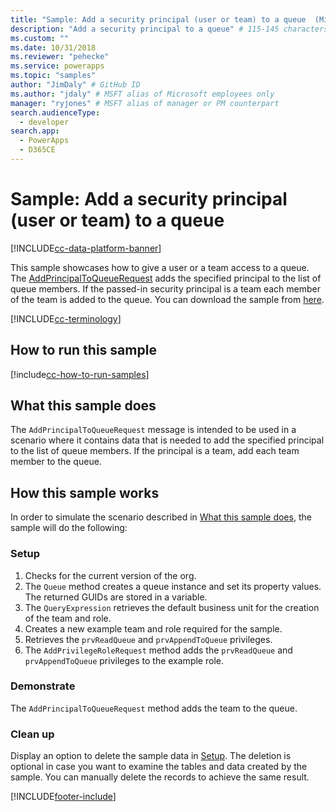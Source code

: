 ```yaml
---
title: "Sample: Add a security principal (user or team) to a queue  (Microsoft Dataverse) | Microsoft Docs" # Intent and product brand in a unique string of 43-59 chars including spaces
description: "Add a security principal to a queue" # 115-145 characters including spaces. This abstract displays in the search result.
ms.custom: ""
ms.date: 10/31/2018
ms.reviewer: "pehecke"
ms.service: powerapps
ms.topic: "samples"
author: "JimDaly" # GitHub ID
ms.author: "jdaly" # MSFT alias of Microsoft employees only
manager: "ryjones" # MSFT alias of manager or PM counterpart
search.audienceType: 
  - developer
search.app: 
  - PowerApps
  - D365CE
---
```

# Sample: Add a security principal (user or team) to a queue 

[!INCLUDE[cc-data-platform-banner](../../../../includes/cc-data-platform-banner.md)]

This sample showcases how to give a user or a team access to a queue. The [AddPrincipalToQueueRequest](/dotnet/api/microsoft.crm.sdk.messages.addprincipaltoqueuerequest?view=dynamics-general-ce-9) adds the specified principal to the list of queue members. If the passed-in security principal is a team each member of the team is added to the queue. You can download the sample from [here](https://github.com/Microsoft/PowerApps-Samples/tree/master/cds/orgsvc/C%23/AddSecurityPrincipalToQueue).

[!INCLUDE[cc-terminology](includes/cc-terminology.md)]

## How to run this sample

[!include[cc-how-to-run-samples](../../includes/cc-how-to-run-samples.md)]

## What this sample does

The `AddPrincipalToQueueRequest` message is intended to be used in a scenario where it contains data that is needed to add the specified principal to the list of queue members. If the principal is a team, add each team member to the queue.

## How this sample works

In order to simulate the scenario described in [What this sample does](#what-this-sample-does), the sample will do the following:

### Setup

1. Checks for the current version of the org.
2. The `Queue` method creates a queue instance and set its property values. The returned GUIDs are stored in a variable.
3. The `QueryExpression` retrieves the default business unit for the creation of the team and role.
4. Creates a new example team and role required for the sample.
5. Retrieves the `prvReadQueue` and `prvAppendToQueue` privileges.
6. The `AddPrivilegeRoleRequest` method adds the `prvReadQueue` and `prvAppendToQueue` privileges to the example role.

### Demonstrate

The `AddPrincipalToQueueRequest` method adds the team to the queue.

### Clean up

Display an option to delete the sample data in [Setup](#setup). The deletion is optional in case you want to examine the tables and data created by the sample. You can manually delete the records to achieve the same result.


[!INCLUDE[footer-include](../../../../includes/footer-banner.md)]